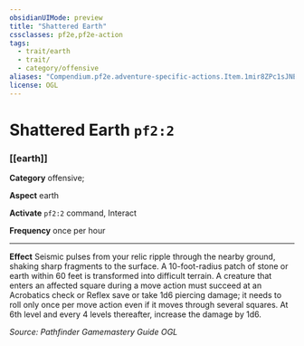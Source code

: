 ```yaml
---
obsidianUIMode: preview
title: "Shattered Earth"
cssclasses: pf2e,pf2e-action
tags:
  - trait/earth
  - trait/
  - category/offensive
aliases: "Compendium.pf2e.adventure-specific-actions.Item.1mir8ZPc1sJNEKVM"
license: OGL
---
```

# Shattered Earth `pf2:2`

### [[earth]]

**Category** offensive; 




**Aspect** earth

**Activate** `pf2:2` command, Interact

**Frequency** once per hour

* * *

**Effect** Seismic pulses from your relic ripple through the nearby ground, shaking sharp fragments to the surface. A 10-foot-radius patch of stone or earth within 60 feet is transformed into difficult terrain. A creature that enters an affected square during a move action must succeed at an Acrobatics check or Reflex save or take 1d6 piercing damage; it needs to roll only once per move action even if it moves through several squares. At 6th level and every 4 levels thereafter, increase the damage by 1d6.

*Source: Pathfinder Gamemastery Guide*
*OGL*